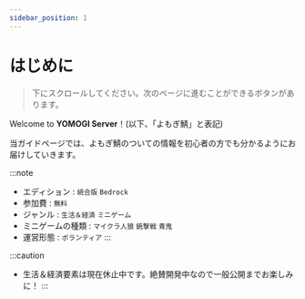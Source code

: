 ```yaml
---
sidebar_position: 1
---
```


# はじめに

> 下にスクロールしてください。次のページに進むことができるボタンがあります。

Welcome to **YOMOGI Server**！(以下、「よもぎ鯖」と表記)

当ガイドページでは、よもぎ鯖のついての情報を初心者の方でも分かるようにお届けしていきます。

:::note

- エディション : `統合版` `Bedrock`
- 参加費 : `無料`
- ジャンル : `生活＆経済` `ミニゲーム`
- ミニゲームの種類 : `マイクラ人狼` `銃撃戦` `青鬼`
- 運営形態 : `ボランティア`
  :::

:::caution

- 生活＆経済要素は現在休止中です。絶賛開発中なので一般公開までお楽しみに！
  :::
